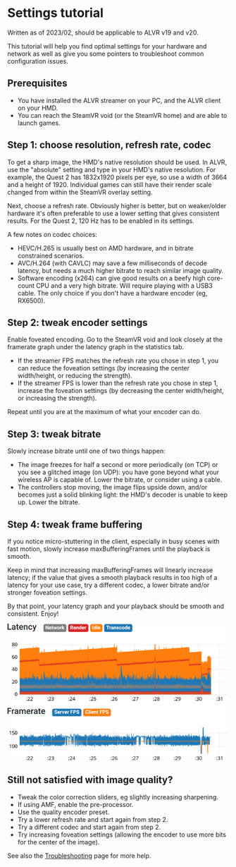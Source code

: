 # Settings tutorial

Written as of 2023/02, should be applicable to ALVR v19 and v20.

This tutorial will help you find optimal settings for your hardware and network
as well as give you some pointers to troubleshoot common configuration issues.

## Prerequisites

* You have installed the ALVR streamer on your PC, and the ALVR client on your HMD.
* You can reach the SteamVR void (or the SteamVR home) and are able to launch games.

## Step 1: choose resolution, refresh rate, codec

To get a sharp image, the HMD's native resolution should be used. In ALVR, use the "absolute" setting and type in your HMD's native resolution. For example, the Quest 2 has 1832x1920 pixels per eye, so use a width of 3664 and a height of 1920. Individual games can still have their render scale changed from within the SteamVR overlay setting.

Next, choose a refresh rate. Obviously higher is better, but on weaker/older hardware it's often preferable to use a lower setting that gives consistent results. For the Quest 2, 120 Hz has to be enabled in its settings.

A few notes on codec choices:

* HEVC/H.265 is usually best on AMD hardware, and in bitrate constrained scenarios.
* AVC/H.264 (with CAVLC) may save a few milliseconds of decode latency, but needs a much higher bitrate to reach similar image quality.
* Software encoding (x264) can give good results on a beefy high core-count CPU and a very high bitrate. Will require playing with a USB3 cable. The only choice if you don't have a hardware encoder (eg, RX6500).

## Step 2: tweak encoder settings

Enable foveated encoding. Go to the SteamVR void and look closely at the framerate graph under the latency graph in the statistics tab.

* If the streamer FPS matches the refresh rate you chose in step 1, you can reduce the foveation settings (by increasing the center width/height, or reducing the strength).
* If the streamer FPS is lower than the refresh rate you chose in step 1, increase the foveation settings (by decreasing the center width/height, or increasing the strength).

Repeat until you are at the maximum of what your encoder can do.

## Step 3: tweak bitrate

Slowly increase bitrate until one of two things happen:

* The image freezes for half a second or more periodically (on TCP) or you see a glitched image (on UDP): you have gone beyond what your wireless AP is capable of. Lower the bitrate, or consider using a cable.
* The controllers stop moving, the image flips upside down, and/or becomes just a solid blinking light: the HMD's decoder is unable to keep up. Lower the bitrate.

## Step 4: tweak frame buffering

If you notice micro-stuttering in the client, especially in busy scenes with fast motion, slowly increase maxBufferingFrames until the playback is smooth.

Keep in mind that increasing maxBufferingFrames will linearly increase latency;
if the value that gives a smooth playback results in too high of a latency for
your use case, try a different codec, a lower bitrate and/or stronger foveation
settings.

By that point, your latency graph and your playback should be smooth and consistent. Enjoy!

![optimal latency graph](images/latency-graphs/optimal.png)

## Still not satisfied with image quality?

* Tweak the color correction sliders, eg slightly increasing sharpening.
* If using AMF, enable the pre-processor.
* Use the quality encoder preset.
* Try a lower refresh rate and start again from step 2.
* Try a different codec and start again from step 2.
* Try increasing foveation settings (allowing the encoder to use more bits for the center of the image).

See also the
[Troubleshooting](https://github.com/alvr-org/ALVR/wiki/Troubleshooting#common-performance-related-problems)
page for more help.

